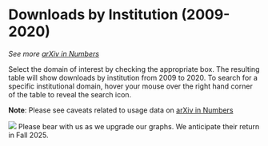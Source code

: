 # Downloads by Institution (2009-2020)

_See more [arXiv in Numbers](2020_usage.md)_

Select the domain of interest by checking the appropriate box. The resulting table will show downloads by institution from 2009 to 2020. To search for a specific institutional domain, hover your mouse over the right hand corner of the table to reveal the search icon.

**Note**: Please see caveats related to usage data on [arXiv in Numbers](2020_usage.md)

<p>
<img src="https://arxiv.org/icons/image3.gif"/>
Please bear with us as we upgrade our graphs. We anticipate their return in Fall 2025.
</p>

